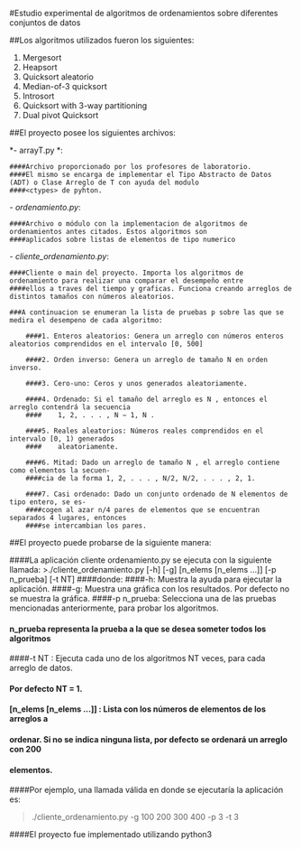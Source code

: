 #Estudio experimental de algoritmos de ordenamientos sobre diferentes conjuntos de datos

##Los algoritmos utilizados fueron los siguientes:

1. Mergesort
2. Heapsort
3. Quicksort aleatorio
4. Median-of-3 quicksort
5. Introsort
6. Quicksort with 3-way partitioning
7. Dual pivot Quicksort

##El proyecto posee los siguientes archivos:

*- arrayT.py *:
	
	####Archivo proporcionado por los profesores de laboratorio.
	####El mismo se encarga de implementar el Tipo Abstracto de Datos (ADT) o Clase Arreglo de T con ayuda del modulo 
	####<ctypes> de pyhton.

*- ordenamiento.py*:
	
	####Archivo o módulo con la implementacion de algoritmos de ordenamientos antes citados. Estos algoritmos son 
	####aplicados sobre listas de elementos de tipo numerico 

*- cliente_ordenamiento.py*:

	####Cliente o main del proyecto. Importa los algoritmos de ordenamiento para realizar una comparar el desempeño entre
	####ellos a traves del tiempo y graficas. Funciona creando arreglos de distintos tamaños con números aleatorios.

	###A continuacion se enumeran la lista de pruebas p sobre las que se medira el desempeno de cada algoritmo:

		####1. Enteros aleatorios: Genera un arreglo con números enteros aleatorios comprendidos en el intervalo [0, 500] 

		####2. Orden inverso: Genera un arreglo de tamaño N en orden inverso.

		####3. Cero-uno: Ceros y unos generados aleatoriamente.

		####4. Ordenado: Si el tamaño del arreglo es N , entonces el arreglo contendrá la secuencia
		####	1, 2, . . . , N − 1, N .

		####5. Reales aleatorios: Números reales comprendidos en el intervalo [0, 1) generados
		####	aleatoriamente.

		####6. Mitad: Dado un arreglo de tamaño N , el arreglo contiene como elementos la secuen-
		####cia de la forma 1, 2, . . . , N/2, N/2, . . . , 2, 1.

		####7. Casi ordenado: Dado un conjunto ordenado de N elementos de tipo entero, se es-
		####cogen al azar n/4 pares de elementos que se encuentran separados 4 lugares, entonces
		####se intercambian los pares.



##El proyecto puede probarse de la siguiente manera:

####La aplicación cliente ordenamiento.py se ejecuta con la siguiente llamada:
	>./cliente_ordenamiento.py [-h] [-g] [n_elems [n_elems ...]] [-p n_prueba] [-t NT] 
####donde:
####-h: Muestra la ayuda para ejecutar la aplicación.
####-g: Muestra una gráfica con los resultados. Por defecto no se muestra la gráfica.
####-p n_prueba: Selecciona una de las pruebas mencionadas anteriormente, para probar los algoritmos.
####			n_prueba representa la prueba a la que se desea someter todos los algoritmos
####-t NT : Ejecuta cada uno de los algoritmos NT veces, para cada arreglo de datos.
####		Por defecto NT = 1.
####		[n_elems [n_elems ...]] : Lista con los números de elementos de los arreglos a
####		ordenar. Si no se indica ninguna lista, por defecto se ordenará un arreglo con 200
####		elementos.

####Por ejemplo, una llamada válida en donde se ejecutarı́a la aplicación es:

>./cliente_ordenamiento.py -g 100 200 300 400 -p 3 -t 3

####El proyecto fue implementado utilizando python3